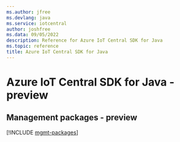 ```yaml
---
ms.author: jfree
ms.devlang: java
ms.service: iotcentral
author: joshfree
ms.data: 09/05/2022
description: Reference for Azure IoT Central SDK for Java
ms.topic: reference
title: Azure IoT Central SDK for Java
---
```

# Azure IoT Central SDK for Java - preview

## Management packages - preview
[!INCLUDE [mgmt-packages](iot-central-mgmt-index.md)]